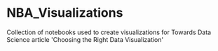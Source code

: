 # NBA_Visualizations

Collection of notebooks used to create visualizations for Towards Data Science article 'Choosing the Right Data Visualization'
